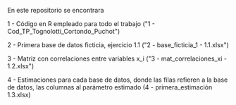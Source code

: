 En este repositorio se encontrara 


1 - Código en R empleado para todo el trabajo ("1 - Cod_TP_Tognolotti_Cortondo_Puchot")


2 - Primera base de datos ficticia, ejercicio 1.1 ("2 - base_ficticia_1 - 1.1.xlsx")


3 - Matriz con correlaciones entre variables x_i ("3 - mat_correlaciones_xi - 1.2.xlsx")


4 - Estimaciones para cada base de datos, donde las filas refieren a la base de datos, las columnas al parámetro estimado (4 - primera_estimación 1.3.xlsx)
